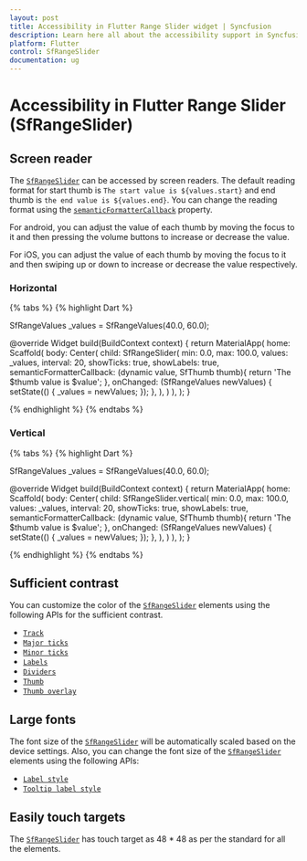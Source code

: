 ```yaml
---
layout: post
title: Accessibility in Flutter Range Slider widget | Syncfusion
description: Learn here all about the accessibility support in Syncfusion Flutter Range Slider (SfRangeSlider) widget.
platform: Flutter
control: SfRangeSlider
documentation: ug
---
```


# Accessibility in Flutter Range Slider (SfRangeSlider)

## Screen reader

The [`SfRangeSlider`](https://pub.dev/documentation/syncfusion_flutter_sliders/latest/sliders/SfRangeSlider-class.html) can be accessed by screen readers. The default reading format for start thumb is `The start value is ${values.start}` and end thumb is `the end value is ${values.end}`. You can change the reading format using the [`semanticFormatterCallback`](https://pub.dev/documentation/syncfusion_flutter_sliders/latest/sliders/SfRangeSlider/semanticFormatterCallback.html) property.

For android, you can adjust the value of each thumb by moving the focus to it and then pressing the volume buttons to increase or decrease the value.

For iOS, you can adjust the value of each thumb by moving the focus to it and then swiping up or down to increase or decrease the value respectively.

### Horizontal

{% tabs %}
{% highlight Dart %}

SfRangeValues _values = SfRangeValues(40.0, 60.0);

@override
Widget build(BuildContext context) {
   return MaterialApp(
      home: Scaffold(
          body: Center(
            child: SfRangeSlider(
              min: 0.0,
              max: 100.0,
              values: _values,
              interval: 20,
              showTicks: true,
              showLabels: true,
              semanticFormatterCallback: (dynamic value, SfThumb thumb){
                return 'The $thumb value is $value';
              },
              onChanged: (SfRangeValues newValues) {
                setState(() {
                  _values = newValues;
                });
              },
            ),
          )
      ),
   );
}

{% endhighlight %}
{% endtabs %}

### Vertical

{% tabs %}
{% highlight Dart %}

SfRangeValues _values = SfRangeValues(40.0, 60.0);

@override
Widget build(BuildContext context) {
   return MaterialApp(
      home: Scaffold(
          body: Center(
            child: SfRangeSlider.vertical(
              min: 0.0,
              max: 100.0,
              values: _values,
              interval: 20,
              showTicks: true,
              showLabels: true,
              semanticFormatterCallback: (dynamic value, SfThumb thumb){
                return 'The $thumb value is $value';
              },
              onChanged: (SfRangeValues newValues) {
                setState(() {
                  _values = newValues;
                });
              },
            ),
          )
      ),
   );
}

{% endhighlight %}
{% endtabs %}

## Sufficient contrast

You can customize the color of the [`SfRangeSlider`](https://pub.dev/documentation/syncfusion_flutter_sliders/latest/sliders/SfRangeSlider-class.html) elements using the following APIs for the sufficient contrast.

* [`Track`](https://help.syncfusion.com/flutter/range-slider/track#track-color)
* [`Major ticks`](https://help.syncfusion.com/flutter/range-slider/ticks#major-ticks-color)
* [`Minor ticks`](https://help.syncfusion.com/flutter/range-slider/ticks#minor-ticks-color)
* [`Labels`](https://help.syncfusion.com/flutter/range-slider/labels-and-divider#label-style)
* [`Dividers`](https://help.syncfusion.com/flutter/range-slider/labels-and-divider#divider-color)
* [`Thumb`](https://help.syncfusion.com/flutter/range-slider/thumb-and-overlay#thumb-color)
* [`Thumb overlay`](https://help.syncfusion.com/flutter/range-slider/thumb-and-overlay#thumb-overlay-color)

## Large fonts

The font size of the [`SfRangeSlider`](https://pub.dev/documentation/syncfusion_flutter_sliders/latest/sliders/SfRangeSlider-class.html) will be automatically scaled based on the device settings. Also, you can change the font size of the [`SfRangeSlider`](https://pub.dev/documentation/syncfusion_flutter_sliders/latest/sliders/SfRangeSlider-class.html) elements using the following APIs:

* [`Label style`](https://help.syncfusion.com/flutter/range-slider/labels-and-divider#label-style)
* [`Tooltip label style`](https://help.syncfusion.com/flutter/range-slider/tooltip#tooltip-label-style)

## Easily touch targets

The [`SfRangeSlider`](https://pub.dev/documentation/syncfusion_flutter_sliders/latest/sliders/SfRangeSlider-class.html) has touch target as 48 * 48 as per the standard for all the elements.
